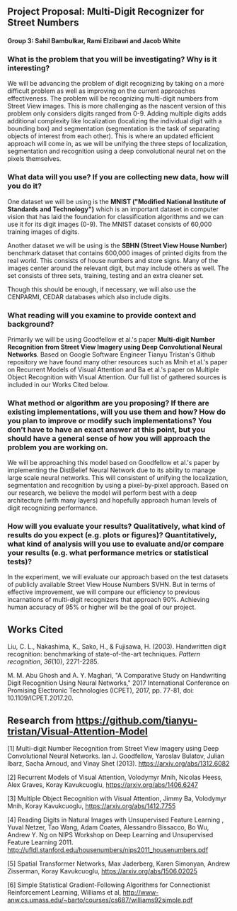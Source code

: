 ##  Project Proposal: Multi-Digit Recognizer for Street Numbers
#### Group 3: Sahil Bambulkar, Rami Elzibawi and Jacob White

### What is the problem that you will be investigating? Why is it interesting?

We will be advancing the problem of digit recognizing by taking on a more difficult problem as well as improving on the current approaches effectiveness. The problem will be recognizing multi-digit numbers from Street View images. This is more challenging as the nascent version of this problem only considers digits ranged from 0-9. Adding multiple digits adds additional complexity like localization (localizing the individual digit with a bounding box)  and segmentation (segmentation is the task of separating objects of interest from each other). This is where an updated efficient approach will come in, as we will be unifying the three steps of localization, segmentation and recognition using a deep convolutional neural net on the pixels themselves. 

### What data will you use? If you are collecting new data, how will you do it?

One dataset we will be using is the **MNIST ("Modified National Institute of Standards and Technology")** which is an important dataset in computer vision that has laid the foundation for classification algorithms and we can use it for its digit images (0-9). The MNIST dataset consists of 60,000 training images of digits.

Another dataset we will be using is the **SBHN (Street View House Number)** benchmark dataset that contains 600,000 images of printed digits from the real world. This consists of house numbers and store signs. Many of the images center around the relevant digit, but may include others as well. The set consists of three sets, training, testing and an extra cleaner set. 

Though this should be enough, if necessary, we will also use the CENPARMI, CEDAR databases which also include digits.

### What reading will you examine to provide context and background?

Primarily we will be using Goodfellow et al.'s paper **Multi-digit Number Recognition from Street View Imagery using Deep Convolutional Neural Networks**. Based on Google Software Engineer Tianyu Tristan's Github repository we have found many other resources such as Mnih et al.'s paper on Recurrent Models of Visual Attention and Ba et al.'s paper on Multiple Object Recognition with Visual Attention. Our full list of gathered sources is included in our Works Cited below. 

### What method or algorithm are you proposing? If there are existing implementations, will you use them and how? How do you plan to improve or modify such implementations? You don’t have to have an exact answer at this point, but you should have a general sense of how you will approach the problem you are working on.

We will be approaching this model based on Goodfellow et al.'s paper by implementing the DistBelief Neural Network due to its ability to manage large scale neural networks. This will consistent of unifying the localization, segmentation and recognition by using a pixel-by-pixel approach. Based on our research, we believe the model will perform best with a deep architecture (with many layers) and hopefully approach human levels of digit recognizing performance. 

### How will you evaluate your results? Qualitatively, what kind of results do you expect (e.g. plots or figures)? Quantitatively, what kind of analysis will you use to evaluate and/or compare your results (e.g. what performance metrics or statistical tests)?

In the experiment, we will evaluate our approach based on the test datasets of publicly available Street View House Numbers SVHN. But in terms of effective improvement, we will compare our efficiency to previous incarnations of multi-digit recognizers that approach 90%. Achieving human accuracy of 95% or higher will be the goal of our project. 


## Works Cited
Liu, C. L., Nakashima, K., Sako, H., & Fujisawa, H. (2003). Handwritten digit recognition: benchmarking of state-of-the-art techniques.  _Pattern recognition_,  _36_(10), 2271-2285.

M. M. Abu Ghosh and A. Y. Maghari, "A Comparative Study on Handwriting Digit Recognition Using Neural Networks," 2017 International Conference on Promising Electronic Technologies (ICPET), 2017, pp. 77-81, doi: 10.1109/ICPET.2017.20.

## Research from https://github.com/tianyu-tristan/Visual-Attention-Model

[1] Multi-digit Number Recognition from Street View Imagery using Deep Convolutional Neural Networks. Ian J. Goodfellow, Yaroslav Bulatov, Julian Ibarz, Sacha Arnoud, and Vinay Shet (2013). https://arxiv.org/abs/1312.6082

[2] Recurrent Models of Visual Attention, Volodymyr Mnih, Nicolas Heess, Alex Graves, Koray Kavukcuoglu, https://arxiv.org/abs/1406.6247

[3] Multiple Object Recognition with Visual Attention, Jimmy Ba, Volodymyr Mnih, Koray Kavukcuoglu, https://arxiv.org/abs/1412.7755

[4] Reading Digits in Natural Images with Unsupervised Feature Learning , Yuval Netzer, Tao Wang, Adam Coates, Alessandro Bissacco, Bo Wu, Andrew Y. Ng on NIPS Workshop on Deep Learning and Unsupervised Feature Learning 2011. http://ufldl.stanford.edu/housenumbers/nips2011_housenumbers.pdf

[5] Spatial Transformer Networks, Max Jaderberg, Karen Simonyan, Andrew Zisserman, Koray Kavukcuoglu, https://arxiv.org/abs/1506.02025

[6] Simple Statistical Gradient-Following Algorithms for Connectionist Reinforcement Learning, Williams et al, http://www-anw.cs.umass.edu/~barto/courses/cs687/williams92simple.pdf
